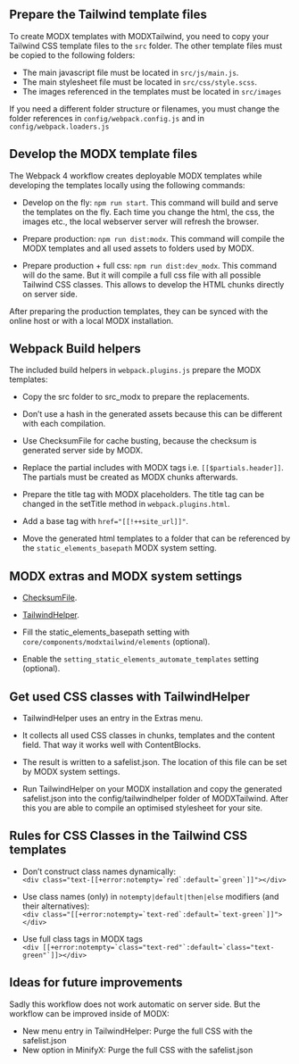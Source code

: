## Prepare the Tailwind template files

To create MODX templates with MODXTailwind, you need to copy your Tailwind CSS
template files to the `src` folder. The other template files must be copied to
the following folders:

- The main javascript file must be located in `src/js/main.js`.
- The main stylesheet file must be located in `src/css/style.scss`.
- The images referenced in the templates must be located in `src/images`

If you need a different folder structure or filenames, you must change the
folder references in `config/webpack.config.js` and in
`config/webpack.loaders.js`

## Develop the MODX template files

The Webpack 4 workflow creates deployable MODX templates while developing the
templates locally using the following commands:

- Develop on the fly: `npm run start`. This command will build and serve the
  templates on the fly. Each time you change the html, the css, the images etc.,
  the local webserver server will refresh the browser.

- Prepare production: `npm run dist:modx`. This command will compile the MODX
  templates and all used assets to folders used by MODX.

- Prepare production + full css: `npm run dist:dev_modx`. This command will do
  the same. But it will compile a full css file with all possible Tailwind CSS
  classes. This allows to develop the HTML chunks directly on server side.

After preparing the production templates, they can be synced with the online
host or with a local MODX installation.

## Webpack Build helpers

The included build helpers in `webpack.plugins.js` prepare the MODX templates:

- Copy the src folder to src_modx to prepare the replacements.

- Don’t use a hash in the generated assets because this can be different with
  each compilation.

- Use ChecksumFile for cache busting, because the checksum is generated server
  side by MODX.

- Replace the partial includes with MODX tags i.e. `[[$partials.header]]`. The
  partials must be created as MODX chunks afterwards.

- Prepare the title tag with MODX placeholders. The title tag can be changed in
  the setTitle method in `webpack.plugins.html`.

- Add a base tag with `href="[[!++site_url]]"`.

- Move the generated html templates to a folder that can be referenced by the
  `static_elements_basepath` MODX system setting.

## MODX extras and MODX system settings

- [ChecksumFile](https://modx.com/extras/package/checksumfile).

- [TailwindHelper](https://modx.com/extras/package/tailwindhelper).

- Fill the static_elements_basepath setting with
  `core/components/modxtailwind/elements` (optional).

- Enable the `setting_static_elements_automate_templates` setting (optional).

## Get used CSS classes with TailwindHelper

- TailwindHelper uses an entry in the Extras menu.

- It collects all used CSS classes in chunks, templates and the content field.
  That way it works well with ContentBlocks.

- The result is written to a safelist.json. The location of this file can be set
  by MODX system settings.

- Run TailwindHelper on your MODX installation and copy the generated safelist.json
  into the config/tailwindhelper folder of MODXTailwind. After this you are able
  to compile an optimised stylesheet for your site.

## Rules for CSS Classes in the Tailwind CSS templates

- Don’t construct class names dynamically:<br>
```<div class="text-[[+error:notempty=`red`:default=`green`]]"></div>```

- Use class names (only) in `notempty|default|then|else` modifiers (and their alternatives):<br>
```<div class="[[+error:notempty=`text-red`:default=`text-green`]]"></div>```

- Use full class tags in MODX tags<br>
```<div [[+error:notempty=`class="text-red"`:default=`class="text-green"`]]></div>```

## Ideas for future improvements

Sadly this workflow does not work automatic on server side. But the workflow can
be improved inside of MODX:

- New menu entry in TailwindHelper: Purge the full CSS with the safelist.json
- New option in MinifyX: Purge the full CSS with the safelist.json

